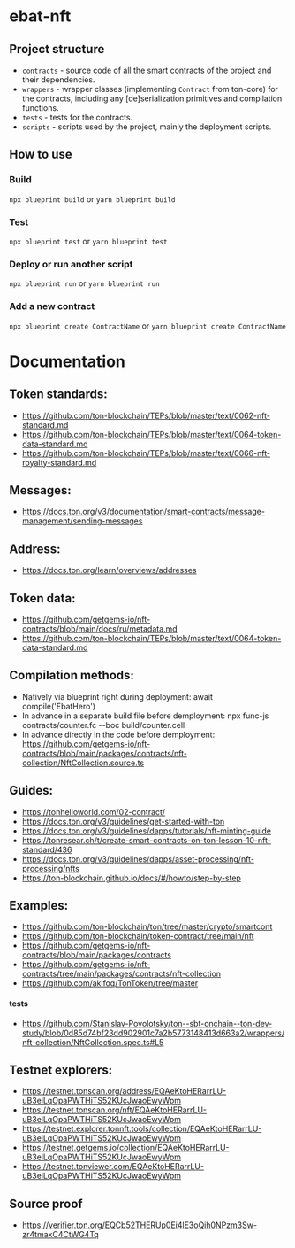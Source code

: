 # ebat-nft

## Project structure

-   `contracts` - source code of all the smart contracts of the project and their dependencies.
-   `wrappers` - wrapper classes (implementing `Contract` from ton-core) for the contracts, including any [de]serialization primitives and compilation functions.
-   `tests` - tests for the contracts.
-   `scripts` - scripts used by the project, mainly the deployment scripts.

## How to use

### Build

`npx blueprint build` or `yarn blueprint build`

### Test

`npx blueprint test` or `yarn blueprint test`

### Deploy or run another script

`npx blueprint run` or `yarn blueprint run`

### Add a new contract

`npx blueprint create ContractName` or `yarn blueprint create ContractName`

# Documentation

## Token standards:
- https://github.com/ton-blockchain/TEPs/blob/master/text/0062-nft-standard.md
- https://github.com/ton-blockchain/TEPs/blob/master/text/0064-token-data-standard.md
- https://github.com/ton-blockchain/TEPs/blob/master/text/0066-nft-royalty-standard.md

## Messages:
- https://docs.ton.org/v3/documentation/smart-contracts/message-management/sending-messages

## Address:
- https://docs.ton.org/learn/overviews/addresses

## Token data:
- https://github.com/getgems-io/nft-contracts/blob/main/docs/ru/metadata.md
- https://github.com/ton-blockchain/TEPs/blob/master/text/0064-token-data-standard.md

## Compilation methods:
- Natively via blueprint right during deployment: await compile('EbatHero')
- In advance in a separate build file before demployment: npx func-js contracts/counter.fc --boc build/counter.cell
- In advance directly in the code before demployment: https://github.com/getgems-io/nft-contracts/blob/main/packages/contracts/nft-collection/NftCollection.source.ts

## Guides:
- https://tonhelloworld.com/02-contract/
- https://docs.ton.org/v3/guidelines/get-started-with-ton
- https://docs.ton.org/v3/guidelines/dapps/tutorials/nft-minting-guide
- https://tonresear.ch/t/create-smart-contracts-on-ton-lesson-10-nft-standard/436
- https://docs.ton.org/v3/guidelines/dapps/asset-processing/nft-processing/nfts
- https://ton-blockchain.github.io/docs/#/howto/step-by-step

## Examples:
- https://github.com/ton-blockchain/ton/tree/master/crypto/smartcont
- https://github.com/ton-blockchain/token-contract/tree/main/nft
- https://github.com/getgems-io/nft-contracts/blob/main/packages/contracts
- https://github.com/getgems-io/nft-contracts/tree/main/packages/contracts/nft-collection
- https://github.com/akifoq/TonToken/tree/master
#### tests
- https://github.com/Stanislav-Povolotsky/ton--sbt-onchain--ton-dev-study/blob/0d85d74bf23dd902901c7a2b5773148413d663a2/wrappers/nft-collection/NftCollection.spec.ts#L5


## Testnet explorers:
- https://testnet.tonscan.org/address/EQAeKtoHERarrLU-uB3elLqOpaPWTHiTS52KUcJwaoEwyWpm
- https://testnet.tonscan.org/nft/EQAeKtoHERarrLU-uB3elLqOpaPWTHiTS52KUcJwaoEwyWpm
- https://testnet.explorer.tonnft.tools/collection/EQAeKtoHERarrLU-uB3elLqOpaPWTHiTS52KUcJwaoEwyWpm
- https://testnet.getgems.io/collection/EQAeKtoHERarrLU-uB3elLqOpaPWTHiTS52KUcJwaoEwyWpm
- https://testnet.tonviewer.com/EQAeKtoHERarrLU-uB3elLqOpaPWTHiTS52KUcJwaoEwyWpm

## Source proof
- https://verifier.ton.org/EQCb52THERUp0Ei4lE3oQih0NPzm3Sw-zr4tmaxC4CtWG4Tq